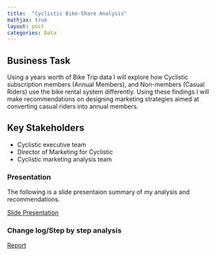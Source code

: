 ```yaml
---
title:  "Cyclistic Bike-Share Analysis"
mathjax: true
layout: post
categories: Data
---
```


## Business Task

Using a years worth of Bike Trip data I will explore how Cyclistic subscription members (Annual Members), and Non-members (Casual Riders) use the bike rental system differently. Using these findings I will make recommendations on designing marketing strategies aimed at converting casual riders into annual members.

## Key Stakeholders

- Cyclistic executive team
- Director of Marketing for Cyclistic
- Cyclistic marketing analysis team


### Presentation

The following is a slide presentaion summary of my analysis and recommendations.

[Slide Presentation](https://docs.google.com/presentation/d/1imWHT5RXWlRiVirWUIe-Qlg8lHfqHvpiMzy0N7c8Yu4/present#slide=id.p)

### Change log/Step by step analysis

[Report](https://kaijensen1.github.io/Cyclistic/)

